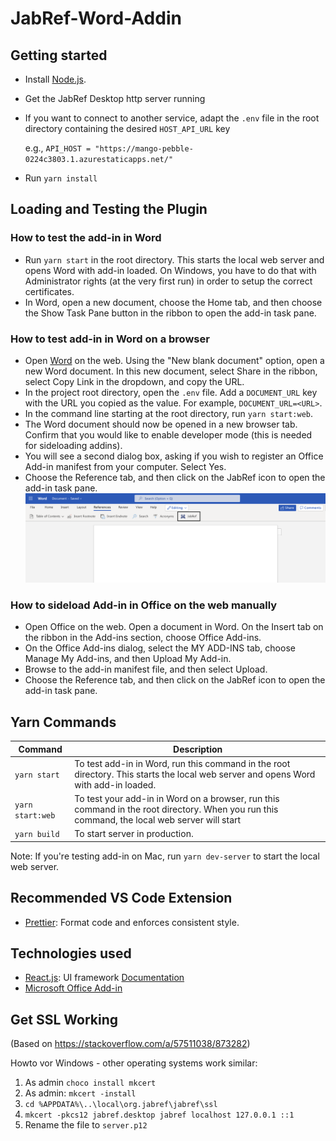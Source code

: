 # JabRef-Word-Addin

## Getting started

- Install [Node.js](https://nodejs.org/).
- Get the JabRef Desktop http server running
- If you want to connect to another service, adapt the `.env` file in the root directory containing the desired `HOST_API_URL` key

  e.g., `API_HOST = "https://mango-pebble-0224c3803.1.azurestaticapps.net/"`

- Run `yarn install`

## Loading and Testing the Plugin

### How to test the add-in in Word

- Run `yarn start` in the root directory. This starts the local web server and opens Word with add-in loaded.
  On Windows, you have to do that with Administrator rights (at the very first run) in order to setup the correct certificates.
- In Word, open a new document, choose the Home tab, and then choose the Show Task Pane button in the ribbon to open the add-in task pane.

### How to test add-in in Word on a browser

- Open [Word](https://www.office.com/launch/word) on the web. Using the "New blank document" option, open a new Word document. In this new document, select Share in the ribbon, select Copy Link in the dropdown, and copy the URL.
- In the project root directory, open the `.env` file. Add a `DOCUMENT_URL` key with the URL you copied as the value. For example, `DOCUMENT_URL=<URL>`.
- In the command line starting at the root directory, run `yarn start:web`.
- The Word document should now be opened in a new browser tab. Confirm that you would like to enable developer mode (this is needed for sideloading addins).
- You will see a second dialog box, asking if you wish to register an Office Add-in manifest from your computer. Select Yes.
- Choose the Reference tab, and then click on the JabRef icon to open the add-in task pane.
  ![JabRef on Word's Task Pane](docs/img/jabref-on-word-task-pane.png)

### How to sideload Add-in in Office on the web manually

- Open Office on the web. Open a document in Word. On the Insert tab on the ribbon in the Add-ins section, choose Office Add-ins.
- On the Office Add-ins dialog, select the MY ADD-INS tab, choose Manage My Add-ins, and then Upload My Add-in.
- Browse to the add-in manifest file, and then select Upload.
- Choose the Reference tab, and then click on the JabRef icon to open the add-in task pane.

## Yarn Commands

| Command        | Description                                                                                                                                  |
| -------------- | -------------------------------------------------------------------------------------------------------------------------------------------- |
| `yarn start`     | To test add-in in Word, run this command in the root directory. This starts the local web server and opens Word with add-in loaded.          |
| `yarn start:web` | To test your add-in in Word on a browser, run this command in the root directory. When you run this command, the local web server will start |
| `yarn build`     | To start server in production.                                                                                                               |

Note: If you're testing add-in on Mac, run `yarn dev-server` to start the local web server.

## Recommended VS Code Extension

- [Prettier](https://marketplace.visualstudio.com/items?itemName=esbenp.prettier-vscode): Format code and enforces consistent style.

## Technologies used

- [React.js](https://reactjs.org): UI framework [Documentation](https://reactjs.org/docs/getting-started.html)
- [Microsoft Office Add-in](https://docs.microsoft.com/en-us/office/dev/add-ins/)

## Get SSL Working

(Based on <https://stackoverflow.com/a/57511038/873282>)

Howto vor Windows - other operating systems work similar:

1. As admin `choco install mkcert`
2. As admin: `mkcert -install`
3. `cd %APPDATA%\..\local\org.jabref\jabref\ssl`
4. `mkcert -pkcs12 jabref.desktop jabref localhost 127.0.0.1 ::1`
5. Rename the file to `server.p12`

